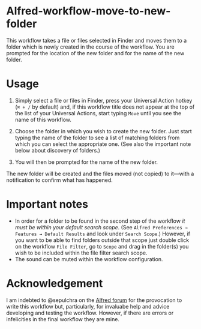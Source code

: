 # Alfred-workflow-move-to-new-folder
This workflow takes a file or files selected in Finder and moves them to a folder which is newly created in the course of the workflow. You are prompted for the location of the new folder and for the name of the new folder.

# Usage

1. Simply select a file or files in Finder, press your Universal Action hotkey (`⌘ + /` by default) and, if this workflow title does not appear at the top of the list of your Universal Actions, start typing `Move` until you see the name of this workflow.

2. Choose the folder in which you wish to create the new folder. Just start typing the name of the folder to see a list of matching folders from which you can select the appropriate one. (See also the important note below about discovery of folders.)

3. You will then be prompted for the name of the new folder.

The new folder will be created and the files moved (not copied) to it—with a notification to confirm what has happened.

# Important notes

- In order for a folder to be found in the second step of the workflow *it must be within your default search scope*. (See `Alfred Preferences → Features → Default Results` and look under `Search Scope`.) However, if you want to be able to find folders outside that scope just double click on the workflow `File Filter`, go to `Scope` and drag in the folder(s) you wish to be included within the file filter search scope.
- The sound can be muted within the workflow configuration.

# Acknowledgement

I am indebted to @sepulchra on the [Alfred forum](https://www.alfredforum.com/) for the provocation to write this workflow but, particularly, for invaluabe help and advice developing and testing the workflow. However, if there are errors or infelicities in the final workflow they are mine.
